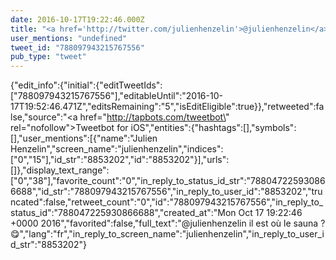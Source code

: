 ```yaml
---
date: 2016-10-17T19:22:46.000Z
title: "<a href='http://twitter.com/julienhenzelin'>@julienhenzelin</a> il est où le sauna ? 😋″"
user_mentions: "undefined"
tweet_id: "788097943215767556"
pub_type: "tweet"
---
```

{"edit_info":{"initial":{"editTweetIds":["788097943215767556"],"editableUntil":"2016-10-17T19:52:46.471Z","editsRemaining":"5","isEditEligible":true}},"retweeted":false,"source":"<a href=\"http://tapbots.com/tweetbot\" rel=\"nofollow\">Tweetbot for iΟS</a>","entities":{"hashtags":[],"symbols":[],"user_mentions":[{"name":"Julien Henzelin","screen_name":"julienhenzelin","indices":["0","15"],"id_str":"8853202","id":"8853202"}],"urls":[]},"display_text_range":["0","38"],"favorite_count":"0","in_reply_to_status_id_str":"788047225930866688","id_str":"788097943215767556","in_reply_to_user_id":"8853202","truncated":false,"retweet_count":"0","id":"788097943215767556","in_reply_to_status_id":"788047225930866688","created_at":"Mon Oct 17 19:22:46 +0000 2016","favorited":false,"full_text":"@julienhenzelin il est où le sauna ? 😋","lang":"fr","in_reply_to_screen_name":"julienhenzelin","in_reply_to_user_id_str":"8853202"}

